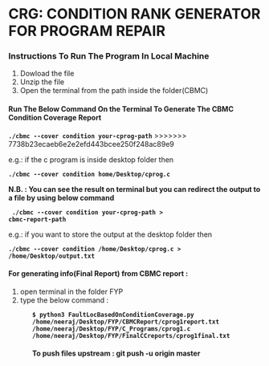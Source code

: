<h1>CRG: CONDITION RANK GENERATOR FOR PROGRAM REPAIR</h1>
<h3>Instructions To Run The Program In Local Machine</h3>
<ol>
	<li>Dowload the file</li>
	<li>Unzip the file</li>
	<li>Open the terminal from the path inside the folder(CBMC)</li>
</ol>

<h4>Run The Below Command On the Terminal To Generate The CBMC Condition Coverage Report</h4>
<p><code><b>./cbmc --cover condition your-cprog-path</b></code>
>>>>>>> 7738b23ecaeb6e2e2efd443bcee250f248ac89e9

<p>
	e.g.: if the c program is inside desktop folder then</p> 
 	<code><b>./cbmc --cover condition home/Desktop/cprog.c</b></code>
</p>

<p>
<b>N.B. : You can see the result on terminal but you can redirect the output to a file by using below command</b>

<code><b> ./cbmc --cover condition your-cprog-path > cbmc-report-path </b></code>

<p>
	e.g.: if you want to store the output at the desktop folder then</p> 
 	<code><b>./cbmc --cover condition /home/Desktop/cprog.c > /home/Desktop/output.txt </b></code>
</p>

</p>

<h4> For generating info(Final Report) from CBMC report : </h4>
<ol>
	<li>open terminal in the folder FYP</li>
	<li>type the below command : </li>
<ol>
	
<code><b>$ python3 FaultLocBasedOnConditionCoverage.py /home/neeraj/Desktop/FYP/CBMCReport/cprog1report.txt /home/neeraj/Desktop/FYP/C_Programs/cprog1.c /home/neeraj/Desktop/FYP/FinalCCreports/cprog1final.txt</b></code>

<h4>To push files upstream : git push -u origin master </h4>
